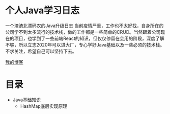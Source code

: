 # 个人Java学习日志
一个渣渣北漂码农的Java升级日志
当前疫情严重，工作也不太好找，自身所在的公司学不到太多流行的技术栈，做的工作都是一些简单的CRUD。当然跟着公司现在的项目，也学到了一些前端React的知识，但仅仅停留在会用的阶段，深度了解不够，所以立志2020年可以进大厂，专心学好Java基础以及一些必须的技术栈。不求关注，希望自己可以坚持下去。

[我的博客](https://blog.csdn.net/qq_42021846)  

# 目录
* Java基础知识
  * HashMap底层实现原理
